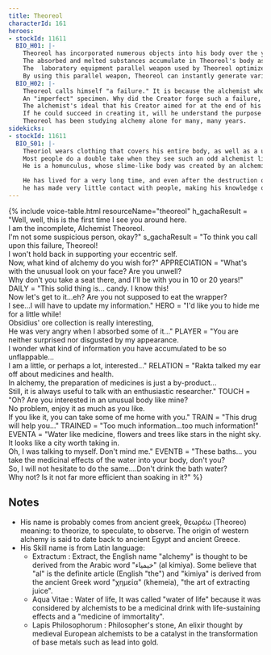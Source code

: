 ```yaml
---
title: Theoreol
characterId: 161
heroes:
- stockId: 11611
  BIO_H01: |-
    Theoreol has incorporated numerous objects into his body over the years.
    The absorbed and melted substances accumulate in Theoreol's body as information and are used as material for alchemy.
    The  laboratory equipment parallel weapon used by Theoreol optimizes various processes in alchemy to their utmost limit.
    By using this parallel weapon, Theoreol can instantly generate various substances he knows the chemical composition of according to       the situation.
  BIO_H02: |-
    Theoreol calls himself "a failure." It is because the alchemist who created him  declared him so.
    An "imperfect" specimen. Why did the Creator forge such a failure, and what is the significance of his existence as an imperfect life?
    The alchemist's ideal that his Creator aimed for at the end of his research, the creation of the "philosopher's stone" is his symbol      of perfection.
    If he could succeed in creating it, will he understand the purpose of his existence? To prove his hypothesis,
    Theoreol has been studying alchemy alone for many, many years.
sidekicks:
- stockId: 11611
  BIO_S01: |-
    Theoriol wears clothing that covers his entire body, as well as a unique mask that hides his face.
    Most people do a double take when they see such an odd alchemist like him for the first time.
    He is a homunculus, whose slime-like body was created by an alchemist on a ruined planet.

    He has lived for a very long time, and even after the destruction of his planet, he continues to wander on his own and study alchemy.     He has little interest in anything outside of alchemy, and because of that,
    he has made very little contact with people, making his knowledge of common courtesy very lacking.
---
```


{% include voice-table.html resourceName="theoreol"
h_gachaResult = "Well, well, this is the first time I see you around here.<br>I am the incomplete, Alchemist Theoreol.<br>I'm not some suspicious person, okay?"
s_gachaResult = "To think you call upon this failure, Theoreol!<br>I won't hold back in supporting your eccentric self.<br>Now, what kind of alchemy do you wish for?"
APPRECIATION = "What's with the unusual look on your face? Are you unwell?<br>Why don't you take a seat there, and I'll be with you in 10 or 20 years!"
DAILY = "This solid thing is... candy. I know this!<br>Now let's get to it...eh? Are you not supposed to eat the wrapper?<br>I see...I will have to update my information."
HERO = "I'd like you to hide me for a little while!<br>Obsidius' ore collection is really interesting,<br>He was very angry when I absorbed some of it..."
PLAYER = "You are neither surprised nor disgusted by my appearance.<br>I wonder what kind of information you have accumulated to be so unflappable...<br>I am a little, or perhaps a lot, interested..."
RELATION = "Rakta talked my ear off about medicines and health.<br>In alchemy, the preparation of medicines is just a by-product...<br>Still, it is always useful to talk with an enthusiastic researcher."
TOUCH = "Oh? Are you interested in an unusual body like mine?<br>No problem, enjoy it as much as you like.<br>If you like it, you can take some of me home with you."
TRAIN = "This drug will help you..."
TRAINED = "Too much information...too much information!"
EVENTA = "Water like medicine, flowers and trees like stars in the night sky.<br>It looks like a city worth taking in.<br>Oh, I was talking to myself. Don't mind me."
EVENTB = "These baths... you take the medicinal effects of the water into your body, don't you?<br>So, I will not hesitate to do the same....Don't drink the bath water?<br>Why not? Is it not far more efficient than soaking in it?"
%}

## Notes

- His name is probably comes from ancient greek, θεωρέω (Theoreo) meaning: to theorize, to speculate, to observe. The origin of western alchemy is said to date back to ancient Egypt and ancient Greece.
- His Skill name is from Latin language:
  - Extractum : Extract, the English name "alchemy" is thought to be derived from the Arabic word "خيمياء" (al kimiya).
Some believe that "al" is the definite article (English "the") and "kimiya" is derived from the ancient Greek word "χημεία" (khemeia), "the art of extracting juice".
  - Aqua Vitae : Water of life, It was called "water of life" because it was considered by alchemists to be a medicinal drink with life-sustaining effects and a "medicine of immortality".
  - Lapis Philosophorum : Philosopher's stone, An elixir thought by medieval European alchemists to be a catalyst in the transformation of base metals such as lead into gold.

